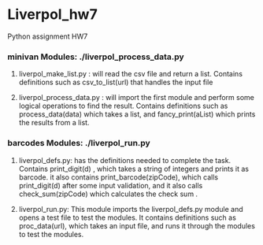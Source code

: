 # Liverpol_hw7
Python assignment HW7

### **minivan Modules:** ./liverpol_process_data.py
1) liverpol_make_list.py : will read the csv file and return a list. Contains definitions such as csv_to_list(url) that handles the input file

2) liverpol_process_data.py : will import the first module and perform some logical operations to find the result. Contains definitions such as process_data(data) which takes a list, and fancy_print(aList) which prints the results from a list.


### **barcodes Modules:** ./liverpol_run.py
1) liverpol_defs.py: has the definitions needed to complete the task. Contains print_digit(d) , which takes a string of integers and prints it as barcode. it also contains print_barcode(zipCode), which calls print_digit(d) after some input validation, and it also calls check_sum(zipCode) which calculates the check sum .


2) liverpol_run.py: This module imports the liverpol_defs.py module and opens a test file to test the modules. It contains definitions such as proc_data(url), which takes an input file, and runs it through the modules to test the modules.
